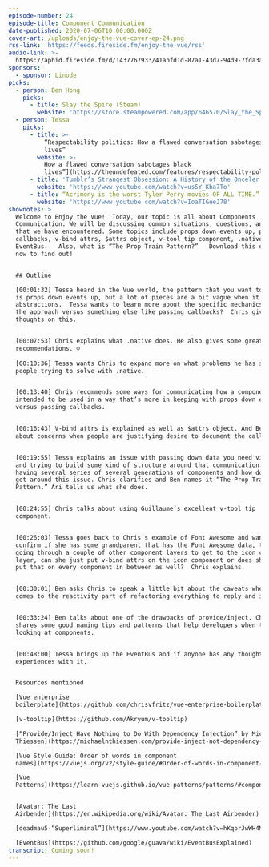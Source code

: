 ```yaml
---
episode-number: 24
episode-title: Component Communication
date-published: 2020-07-06T10:00:00.000Z
cover-art: /uploads/enjoy-the-vue-cover-ep-24.png
rss-link: 'https://feeds.fireside.fm/enjoy-the-vue/rss'
audio-link: >-
  https://aphid.fireside.fm/d/1437767933/41abfd1d-87a1-43d7-94d9-7fda3a5120e1/633700dd-4c57-4222-991c-ea9dd8bd9184.mp3
sponsors:
  - sponsor: Linode
picks:
  - person: Ben Hong
    picks:
      - title: Slay the Spire (Steam)
        website: 'https://store.steampowered.com/app/646570/Slay_the_Spire/'
  - person: Tessa
    picks:
      - title: >-
          “Respectability politics: How a flawed conversation sabotages black
          lives”
        website: >-
          How a flawed conversation sabotages black
          lives”](https://theundefeated.com/features/respectability-politics-how-a-flawed-conversation-sabotages-black-lives/
      - title: 'Tumblr’s Strangest Obsession: A History of the Onceler Fandom'
        website: 'https://www.youtube.com/watch?v=us5Y_Kba7To'
      - title: “Acrimony is the worst Tyler Perry movies OF ALL TIME.”
        website: 'https://www.youtube.com/watch?v=IoaTIGeeJ78'
shownotes: >
  Welcome to Enjoy the Vue!  Today, our topic is all about Components
  Communication. We will be discussing common situations, questions, and issues
  that we have encountered. Some topics include props down events up, props and
  callbacks, v-bind attrs, $attrs object, v-tool tip component, .native, and
  EventBus.   Also, what is “The Prop Train Pattern?”   Download this episode
  now to find out! 


  ## Outline

  [00:01:32] Tessa heard in the Vue world, the pattern that you want to follow
  is props down events up, but a lot of pieces are a bit vague when it comes to
  abstractions.  Tessa wants to learn more about the specific mechanics behind
  the approach versus something else like passing callbacks?  Chris gives his
  thoughts on this. 


  [00:07:53] Chris explains what .native does. He also gives some great
  recommendations. ☺  
   
  [00:10:36] Tessa wants Chris to expand more on what problems he has seen
  people trying to solve with .native. 


  [00:13:40] Chris recommends some ways for communicating how a component is
  intended to be used in a way that’s more in keeping with props down events up
  versus passing callbacks.  


  [00:16:43] V-bind attrs is explained as well as $attrs object. And Ben talks
  about concerns when people are justifying desire to document the callbacks. 


  [00:19:55] Tessa explains an issue with passing down data you need via props
  and trying to build some kind of structure around that communication. Also,
  having several series of several generations of components and how does she
  get around this issue. Chris clarifies and Ben names it “The Prop Train
  Pattern.” Ari tells us what she does.   


  [00:24:55] Chris talks about using Guillaume’s excellent v-tool tip
  component. 


  [00:26:03] Tessa goes back to Chris’s example of Font Awesome and wants to
  confirm if she has some grandparent that has the Font Awesome data, then it’s
  going through a couple of other component layers to get to the icon component
  layer, can she just put v-bind attrs on the icon component or does she have to
  put that on every component in between as well?  Chris explains. 


  [00:30:01] Ben asks Chris to speak a little bit about the caveats when it
  comes to the reactivity part of refactoring everything to reply and inject. 


  [00:33:24] Ben talks about one of the drawbacks of provide/inject. Chris
  shares some good naming tips and patterns that help developers when they’re
  looking at components. 


  [00:48:00] Tessa brings up the EventBus and if anyone has any thoughts or
  experiences with it.   


  Resources mentioned

  [Vue enterprise
  boilerplate](https://github.com/chrisvfritz/vue-enterprise-boilerplate)

  [v-tooltip](https://github.com/Akryum/v-tooltip)

  [“Provide/Inject Have Nothing to Do With Dependency Injection” by Michael
  Thiessen](https://michaelnthiessen.com/provide-inject-not-dependency-injection/)

  [Vue Style Guide: Order of words in component
  names](https://vuejs.org/v2/style-guide/#Order-of-words-in-component-names-strongly-recommended)

  [Vue
  Patterns](https://learn-vuejs.github.io/vue-patterns/patterns/#component-declaration)


  [Avatar: The Last
  Airbender](https://en.wikipedia.org/wiki/Avatar:_The_Last_Airbender)

  [deadmau5-“Superliminal”](https://www.youtube.com/watch?v=hKqprJwWH4M)

  [EventBus](https://github.com/google/guava/wiki/EventBusExplained)
transcript: Coming soon!
---
```


